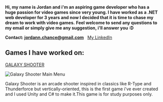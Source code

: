 <!---
## Welcome to GitHub Pages

You can use the [editor on GitHub](https://github.com/jordanmoreira/jordanmoreira.github.io/edit/master/index.md) to maintain and preview the content for your website in Markdown files.

Whenever you commit to this repository, GitHub Pages will run [Jekyll](https://jekyllrb.com/) to rebuild the pages in your site, from the content in your Markdown files.

### Markdown

Markdown is a lightweight and easy-to-use syntax for styling your writing. It includes conventions for

```markdown
Syntax highlighted code block

# Header 1
## Header 2
### Header 3

- Bulleted
- List

1. Numbered
2. List

**Bold** and _Italic_ and `Code` text

[Link](url) and ![Image](src)
```

For more details see [GitHub Flavored Markdown](https://guides.github.com/features/mastering-markdown/).

### Jekyll Themes

Your Pages site will use the layout and styles from the Jekyll theme you have selected in your [repository settings](https://github.com/jordanmoreira/jordanmoreira.github.io/settings). The name of this theme is saved in the Jekyll `_config.yml` configuration file.

### Support or Contact

Having trouble with Pages? Check out our [documentation](https://help.github.com/categories/github-pages-basics/) or [contact support](https://github.com/contact) and we’ll help you sort it out.
-->

**Hi, my name is Jordan and i'm an aspiring game developer who has a huge passion for video games since very young. I have worked as a .NET web developer for 3 years and now I decided that it is time to chase my dream to work with video games.**
**Feel welcome to send any questions to my email or simply give me any suggestion, i'll answer you :D**

**Contact: jordann.chance@gmail.com**
&nbsp;
[My LinkedIn](https://www.linkedin.com/in/jordan-moreira/)



## Games I have worked on:
[GALAXY SHOOTER](https://github.com/jordanmoreira/galaxy-shooter)

![Galaxy Shooter Main Menu](https://dm2305files.storage.live.com/y4ptFzE9nA0BKhGvbXDm0wgoygSciQdXURH5maOTR-h3u6OuRCd7IEjHqftVvUJiHCFAIZn1tqZBEbTCVLu2nHmvSwROmZpCAlKfAtriecgZRKdHTNAyFxCB_Xg731uFQDWTHneIv2fYFN3ojXTH35vjTb1zQErzLuno3WP-7B5-n45bdy20yqMuJr_wZGx2eGXF35npfCn8w4xyxDVcmIWzFaAVidzAHo4-tj_uCyIuPY/galaxyshooterjordan.png?psid=1&width=1614&height=904)

Galaxy Shooter is an arcade shooter inspired in classics like R-Type and Thunderforce but vertically-oriented, this is the first game i've ever created and I used Unity and C# to make it.This game is for study purposes only.
